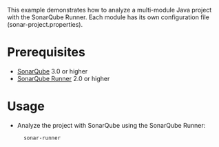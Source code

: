 This example demonstrates how to analyze a multi-module Java project with the SonarQube Runner.
Each module has its own configuration file (sonar-project.properties).

Prerequisites
=============
* [SonarQube](http://www.sonarsource.org/downloads/) 3.0 or higher
* [SonarQube Runner](http://docs.codehaus.org/x/N4KxDQ) 2.0 or higher

Usage
=====
* Analyze the project with SonarQube using the SonarQube Runner:

        sonar-runner

